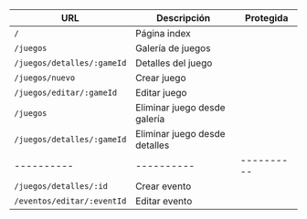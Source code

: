 |**URL**|**Descripción**|**Protegida**|
|----------|----------|----------|
|`/`|Página index||
|`/juegos`|Galería de juegos||
|`/juegos/detalles/:gameId`|Detalles del juego||
|`/juegos/nuevo`|Crear juego||
|`/juegos/editar/:gameId`|Editar juego||
|`/juegos`|Eliminar juego desde galería||
|`/juegos/detalles/:gameId`|Eliminar juego desde detalles||
|----------|----------|----------|
|`/juegos/detalles/:id`|Crear evento||
|`/eventos/editar/:eventId`|Editar evento||




